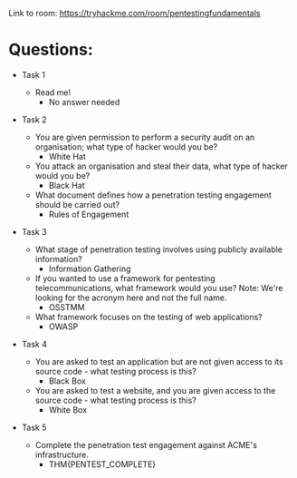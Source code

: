 Link to room: https://tryhackme.com/room/pentestingfundamentals

# Questions:

- Task 1
	- Read me! 
		- No answer needed

- Task 2
	- You are given permission to perform a security audit on an organisation; what type of hacker would you be?
		- White Hat
	- You attack an organisation and steal their data, what type of hacker would you be?
		- Black Hat
	- What document defines how a penetration testing engagement should be carried out?
		- Rules of Engagement

- Task 3
	- What stage of penetration testing involves using publicly available information?
		- Information Gathering
	- If you wanted to use a framework for pentesting telecommunications, what framework would you use? Note: We're looking for the acronym here and not the full name.
		- OSSTMM
	- What framework focuses on the testing of web applications?
		- OWASP

- Task 4	
	- You are asked to test an application but are not given access to its source code - what testing process is this?
		- Black Box
	- You are asked to test a website, and you are given access to the source code - what testing process is this?
		- White Box

- Task 5
	- Complete the penetration test engagement against ACME's infrastructure.
		- THM{PENTEST_COMPLETE}
